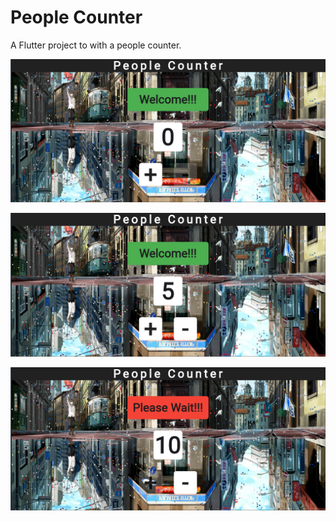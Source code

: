 # People Counter

A Flutter project to with a people counter.

![example1](images/1.png)

![example2](images/2.png)

![example3](images/3.png)


